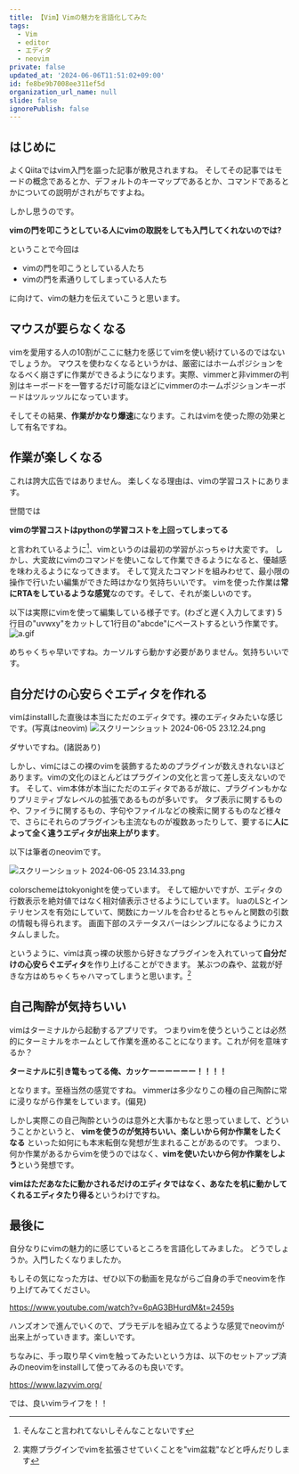 ```yaml
---
title: 【Vim】Vimの魅力を言語化してみた
tags:
  - Vim
  - editor
  - エディタ
  - neovim
private: false
updated_at: '2024-06-06T11:51:02+09:00'
id: fe8be9b7008ee311ef5d
organization_url_name: null
slide: false
ignorePublish: false
---
```

## はじめに

よくQiitaではvim入門を謳った記事が散見されますね。
そしてその記事ではモードの概念であるとか、デフォルトのキーマップであるとか、コマンドであるとかについての説明がされがちですよね。

しかし思うのです。

**vimの門を叩こうとしている人にvimの取説をしても入門してくれないのでは?**

ということで今回は
- vimの門を叩こうとしている人たち
- vimの門を素通りしてしまっている人たち

に向けて、vimの魅力を伝えていこうと思います。

## マウスが要らなくなる

vimを愛用する人の10割がここに魅力を感じてvimを使い続けているのではないでしょうか。
マウスを使わなくなるというかは、厳密にはホームポジションをなるべく崩さずに作業ができるようになります。実際、vimmerと非vimmerの判別はキーボードを一瞥するだけ可能なほどにvimmerのホームポジションキーボードはツルッツルになっています。

そしてその結果、**作業がかなり爆速**になります。これはvimを使った際の効果として有名ですね。

## 作業が楽しくなる

これは誇大広告ではありません。
楽しくなる理由は、vimの学習コストにあります。

世間では

**vimの学習コストはpythonの学習コストを上回ってしまってる**

と言われているように[^1]、vimというのは最初の学習がぶっちゃけ大変です。
しかし、大変故にvimのコマンドを使いこなして作業できるようになると、優越感を味わえるようになってきます。
そして覚えたコマンドを組みわせて、最小限の操作で行いたい編集ができた時はかなり気持ちいいです。
vimを使った作業は**常にRTAをしているような感覚**なのです。そして、それが楽しいのです。

以下は実際にvimを使って編集している様子です。(わざと遅く入力してます)
5行目の"uvwxy"をカットして1行目の"abcde"にペーストするという作業です。
![a.gif](https://qiita-image-store.s3.ap-northeast-1.amazonaws.com/0/2947418/910cb544-d15d-9a18-0954-16ed2684f4d0.gif)

めちゃくちゃ早いですね。カーソルすら動かす必要がありません。気持ちいいです。

## 自分だけの心安らぐエディタを作れる

vimはinstallした直後は本当にただのエディタです。裸のエディタみたいな感じです。(写真はneovim)
![スクリーンショット 2024-06-05 23.12.24.png](https://qiita-image-store.s3.ap-northeast-1.amazonaws.com/0/2947418/781ebe89-dbc8-c281-0b08-638a994eb78c.png)

ダサいですね。(諸説あり)

しかし、vimにはこの裸のvimを装飾するためのプラグインが数えきれないほどあります。vimの文化のほとんどはプラグインの文化と言って差し支えないのです。
そして、vim本体が本当にただのエディタであるが故に、プラグインもかなりプリミティブなレベルの拡張であるものが多いです。
タブ表示に関するものや、ファイラに関するもの、字句やファイルなどの検索に関するものなど様々で、さらにそれらのプラグインも主流なものが複数あったりして、要するに**人によって全く違うエディタが出来上がります**。

以下は筆者のneovimです。

![スクリーンショット 2024-06-05 23.14.33.png](https://qiita-image-store.s3.ap-northeast-1.amazonaws.com/0/2947418/3c3eaeed-9909-4f28-c308-f4144f3b605c.png)

colorschemeはtokyonightを使っています。
そして細かいですが、エディタの行数表示を絶対値ではなく相対値表示させるようにしています。
luaのLSとインテリセンスを有効にしていて、関数にカーソルを合わせるとちゃんと関数の引数の情報も得られます。
画面下部のステータスバーはシンプルになるようにカスタムしました。

というように、vimは真っ裸の状態から好きなプラグインを入れていって**自分だけの心安らぐエディタ**を作り上げることができます。
某ぶつの森や、盆栽が好きな方はめちゃくちゃハマってしまうと思います。[^2]

## 自己陶酔が気持ちいい

vimはターミナルから起動するアプリです。
つまりvimを使うということは必然的にターミナルをホームとして作業を進めることになります。これが何を意味するか？

**ターミナルに引き篭もってる俺、カッケーーーーーー！！！！**

となります。至極当然の感覚ですね。
vimmerは多少なりこの種の自己陶酔に常に浸りながら作業をしています。(偏見)

しかし実際この自己陶酔というのは意外と大事かもなと思っていまして、どういうことかというと、
**vimを使うのが気持ちいい、楽しいから何か作業をしたくなる**
といった如何にも本末転倒な発想が生まれることがあるのです。
つまり、何か作業があるからvimを使うのではなく、**vimを使いたいから何か作業をしよう**という発想です。

**vimはただあなたに動かされるだけのエディタではなく、あなたを机に動かしてくれるエディタたり得る**というわけですね。

## 最後に

自分なりにvimの魅力的に感じているところを言語化してみました。
どうでしょうか。入門したくなりましたか。

もしその気になった方は、ぜひ以下の動画を見ながらご自身の手でneovimを作り上げてみてください。

https://www.youtube.com/watch?v=6pAG3BHurdM&t=2459s

ハンズオンで進んでいくので、プラモデルを組み立てるような感覚でneovimが出来上がっていきます。楽しいです。

ちなみに、手っ取り早くvimを触ってみたいという方は、以下のセットアップ済みのneovimをinstallして使ってみるのも良いです。

https://www.lazyvim.org/

では、良いvimライフを！！

[^1]: そんなこと言われてないしそんなことないです
[^2]: 実際プラグインでvimを拡張させていくことを"vim盆栽"などと呼んだりします
